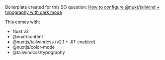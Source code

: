 Boilerplate created for this SO question: [How to configure @nuxt/tailwind + typography with dark mode](https://stackoverflow.com/q/67546106/8816585)

This comes with:
- Nuxt v2
- @nuxt/content
- @nuxtjs/tailwindcss (v2.1 + JIT enabled)
- @nuxtjs/color-mode
- @tailwindcss/typography
